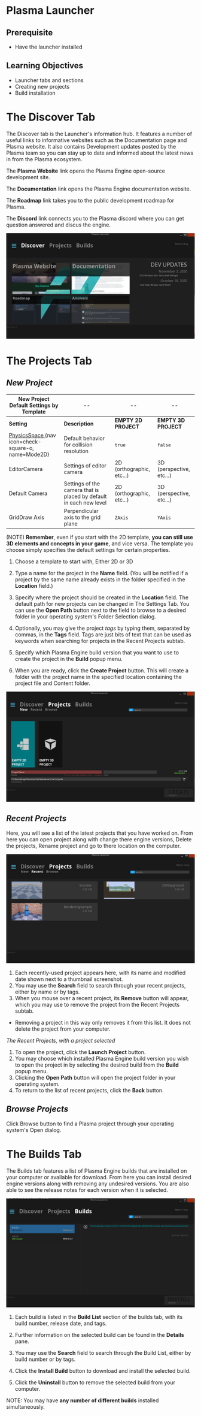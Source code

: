 # Plasma Launcher

## Prerequisite
- Have the launcher installed

## Learning Objectives


- Launcher tabs and sections
- Creating new projects
- Build installation


# The Discover Tab

The Discover tab is the Launcher's information hub. It features a number of useful links to informative websites such as the Documentation page and Plasma website. It also contains Development updates posted by the Plasma team so you can stay up to date and informed about the latest news in from the Plasma ecosystem.

The **Plasma Website** link opens the Plasma Engine open-source development site.

The **Documentation** link opens the Plasma Engine documentation website.

The **Roadmap** link takes you to the public development roadmap for Plasma.

The **Discord** link connects you to the Plasma discord where you can get question answered and discus the engine.

![image](https://raw.githubusercontent.com/PlasmaEngine/PlasmaDocs/master/media/LauncherDiscover.PNG)

# The Projects Tab

## *New Project*

| New Project Default Settings by Template |--|--|--|
|--|--|--|--|
| **Setting**  | **Description**| **EMPTY 2D PROJECT** | **EMPTY 3D PROJECT**|
|[ PhysicsSpace ](https://github.com/PlasmaEngine/PlasmaDocs/tree/master/docs/C%2B%2B/code_reference/class_reference/physicsspace.markdown) {nav icon=check-square-o, name=Mode2D}| Default behavior for collision resolution| `true`|`false`|
|EditorCamera|Settings of editor camera|2D (orthographic, etc...)|3D (perspective, etc...)|
|Default Camera|Settings of the camera that is placed by default in each new level|2D (orthographic, etc...)|3D (perspective, etc...)|
|GridDraw Axis|Perpendicular axis to the grid plane|`ZAxis`|`YAxis`|

(NOTE) **Remember**, even if you start with the 2D template, **you can still use 3D elements and concepts in your game**, and vice versa. The template you choose simply specifies the default settings for certain properties.

1. Choose a template to start with, Either 2D or 3D

2. Type a name for the project in the **Name** field. (You will be notified if a project by the same name already exists in the folder specified in the **Location** field.)

3. Specify where the project should be created in the **Location** field. The default path for new projects can be changed in The Settings Tab. You can use the **Open Path** button next to the field to browse to a desired folder in your operating system's Folder Selection dialog.

4. Optionally, you may give the project *tags* by typing them, separated by commas, in the **Tags** field. Tags are just bits of text that can be used as keywords when searching for projects in the Recent Projects subtab.

5. Specify which Plasma Engine build version that you want to use to create the project in the **Build** popup menu.

6. When you are ready, click the **Create Project** button. This will create a
  folder with the project name in the specified location containing the project
  file and Content folder. 
  
![image](https://raw.githubusercontent.com/PlasmaEngine/PlasmaDocs/master/media/NewProject.PNG)

## *Recent Projects*


Here, you will see a list of the latest projects that you have worked on. From here you can open project along with change there engine versions, Delete the projects, Rename project and go to there location on the computer.


![image](https://raw.githubusercontent.com/PlasmaEngine/PlasmaDocs/master/media/RecentProjects.PNG)

1. Each recently-used project appears here, with its name and modified date shown next to a thumbnail screenshot.
2. You may use the **Search** field to search through your recent projects, either by name or by tags.
3. When you mouse over a recent project, its **Remove** button will appear, which you may use to remove the project from the Recent Projects subtab.
 - Removing a project in this way only removes it from this list. It does not delete the project from your computer.



*The Recent Projects, with a project selected*


1. To open the project, click the **Launch Project** button.
2. You may choose which installed Plasma Engine build version you wish to open the project in by selecting the desired build from the **Build** popup menu.
3. Clicking the **Open Path** button will open the project folder in your operating system.
4. To return to the list of recent projects, click the **Back** button.


## *Browse Projects*


Click Browse button to find a Plasma project through your operating system's Open dialog.


# The Builds Tab


The Builds tab features a list of Plasma Engine builds that are installed on your computer or available for download. From here you can install desired engine versions along with removing any undesired versions. You are also able to see the release notes for each version when it is selected.



![image](https://raw.githubusercontent.com/PlasmaEngine/PlasmaDocs/master/media/Builds.PNG)


1. Each build is listed in the **Build List** section of the builds tab, with its build number, release date, and tags.

2. Further information on the selected build can be found in the **Details** pane.

3. You may use the **Search** field to search through the Build List, either by build number or by tags.

4. Click the **Install Build** button to download and install the selected build.

5. Click the **Uninstall** button to remove the selected build from your computer.

NOTE: You may have **any number of different builds** installed simultaneously.

 
